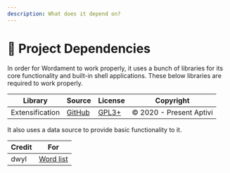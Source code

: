 ```yaml
---
description: What does it depend on?
---
```


# 🧱 Project Dependencies

In order for Wordament to work properly, it uses a bunch of libraries for its core functionality and built-in shell applications. These below libraries are required to work properly.

| Library         | Source                                               | License                                                                | Copyright               |
| --------------- | ---------------------------------------------------- | ---------------------------------------------------------------------- | ----------------------- |
| Extensification | [GitHub](https://github.com/Aptivi/Extensification/) | [GPL3+](https://github.com/Aptivi/Extensification/blob/master/LICENSE) | © 2020 - Present Aptivi |

It also uses a data source to provide basic functionality to it.

| Credit | For                                                |
| ------ | -------------------------------------------------- |
| dwyl   | [Word list](https://github.com/dwyl/english-words) |
